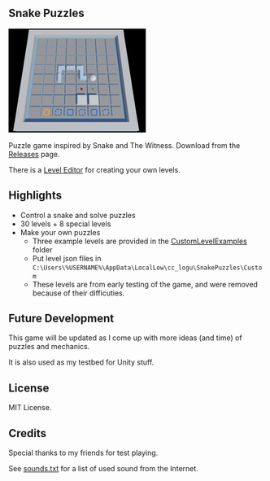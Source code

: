 Snake Puzzles
---

![Screenshot](Assets/snake-puzzles-small.jpg)

Puzzle game inspired by Snake and The Witness. Download from the [Releases](https://github.com/logchan/SnakePuzzles/releases) page.

There is a [Level Editor](https://github.com/logchan/snake-puzzles-editor) for creating your own levels.

## Highlights

- Control a snake and solve puzzles
- 30 levels + 8 special levels
- Make your own puzzles
    - Three example levels are provided in the [CustomLevelExamples](CustomLevelExamples) folder
    - Put level json files in `C:\Users\%USERNAME%\AppData\LocalLow\cc_logu\SnakePuzzles\Custom`
    - These levels are from early testing of the game, and were removed because of their difficuties.

## Future Development

This game will be updated as I come up with more ideas (and time) of puzzles and mechanics.

It is also used as my testbed for Unity stuff.

## License

MIT License.

## Credits

Special thanks to my friends for test playing.

See [sounds.txt](sounds.txt) for a list of used sound from the Internet.
